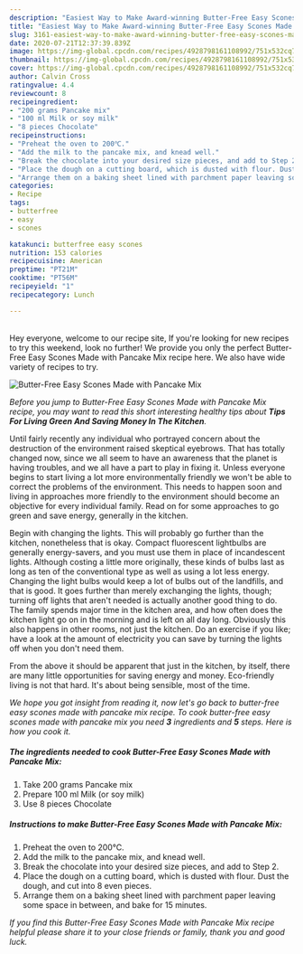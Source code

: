 ```yaml
---
description: "Easiest Way to Make Award-winning Butter-Free Easy Scones Made with Pancake Mix"
title: "Easiest Way to Make Award-winning Butter-Free Easy Scones Made with Pancake Mix"
slug: 3161-easiest-way-to-make-award-winning-butter-free-easy-scones-made-with-pancake-mix
date: 2020-07-21T12:37:39.839Z
image: https://img-global.cpcdn.com/recipes/4928798161108992/751x532cq70/butter-free-easy-scones-made-with-pancake-mix-recipe-main-photo.jpg
thumbnail: https://img-global.cpcdn.com/recipes/4928798161108992/751x532cq70/butter-free-easy-scones-made-with-pancake-mix-recipe-main-photo.jpg
cover: https://img-global.cpcdn.com/recipes/4928798161108992/751x532cq70/butter-free-easy-scones-made-with-pancake-mix-recipe-main-photo.jpg
author: Calvin Cross
ratingvalue: 4.4
reviewcount: 8
recipeingredient:
- "200 grams Pancake mix"
- "100 ml Milk or soy milk"
- "8 pieces Chocolate"
recipeinstructions:
- "Preheat the oven to 200℃."
- "Add the milk to the pancake mix, and knead well."
- "Break the chocolate into your desired size pieces, and add to Step 2."
- "Place the dough on a cutting board, which is dusted with flour. Dust the dough, and cut into 8 even pieces."
- "Arrange them on a baking sheet lined with parchment paper leaving some space in between, and bake for 15 minutes."
categories:
- Recipe
tags:
- butterfree
- easy
- scones

katakunci: butterfree easy scones 
nutrition: 153 calories
recipecuisine: American
preptime: "PT21M"
cooktime: "PT56M"
recipeyield: "1"
recipecategory: Lunch

---
```

<br>
Hey everyone, welcome to our recipe site, If you're looking for new recipes to try this weekend, look no further! We provide you only the perfect Butter-Free Easy Scones Made with Pancake Mix recipe here. We also have wide variety of recipes to try.
<br>


![Butter-Free Easy Scones Made with Pancake Mix](https://img-global.cpcdn.com/recipes/4928798161108992/751x532cq70/butter-free-easy-scones-made-with-pancake-mix-recipe-main-photo.jpg)

<i>Before you jump to Butter-Free Easy Scones Made with Pancake Mix recipe, you may want to read this short interesting healthy tips about 
<strong>Tips For Living Green And Saving Money In The Kitchen</strong>.</i>
</br>

Until fairly recently any individual who portrayed concern about the destruction of the environment raised skeptical eyebrows. That has totally changed now, since we all seem to have an awareness that the planet is having troubles, and we all have a part to play in fixing it. Unless everyone begins to start living a lot more environmentally friendly we won't be able to correct the problems of the environment. This needs to happen soon and living in approaches more friendly to the environment should become an objective for every individual family. Read on for some approaches to go green and save energy, generally in the kitchen.

Begin with changing the lights. This will probably go further than the kitchen, nonetheless that is okay. Compact fluorescent lightbulbs are generally energy-savers, and you must use them in place of incandescent lights. Although costing a little more originally, these kinds of bulbs last as long as ten of the conventional type as well as using a lot less energy. Changing the light bulbs would keep a lot of bulbs out of the landfills, and that is good. It goes further than merely exchanging the lights, though; turning off lights that aren't needed is actually another good thing to do. The family spends major time in the kitchen area, and how often does the kitchen light go on in the morning and is left on all day long. Obviously this also happens in other rooms, not just the kitchen. Do an exercise if you like; have a look at the amount of electricity you can save by turning the lights off when you don't need them.

From the above it should be apparent that just in the kitchen, by itself, there are many little opportunities for saving energy and money. Eco-friendly living is not that hard. It's about being sensible, most of the time.


<i>We hope you got insight from reading it, now let's go back to butter-free easy scones made with pancake mix recipe. To cook butter-free easy scones made with pancake mix you need <strong>3</strong> ingredients and <strong>5</strong> steps. Here is how you cook it.
</i>

##### The ingredients needed to cook Butter-Free Easy Scones Made with Pancake Mix:

1. Take 200 grams Pancake mix
1. Prepare 100 ml Milk (or soy milk)
1. Use 8 pieces Chocolate


##### Instructions to make Butter-Free Easy Scones Made with Pancake Mix:

1. Preheat the oven to 200℃.
1. Add the milk to the pancake mix, and knead well.
1. Break the chocolate into your desired size pieces, and add to Step 2.
1. Place the dough on a cutting board, which is dusted with flour. Dust the dough, and cut into 8 even pieces.
1. Arrange them on a baking sheet lined with parchment paper leaving some space in between, and bake for 15 minutes.


<i>If you find this Butter-Free Easy Scones Made with Pancake Mix recipe helpful please share it to your close friends or family, thank you and good luck.</i>
